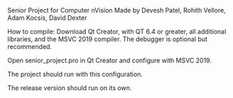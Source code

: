 Senior Project for Computer nVision
Made by Devesh Patel, Rohith Vellore, Adam Kocsis, David Dexter

How to compile:
Download Qt Creator, with QT 6.4 or greater, all additional libraries, and the MSVC 2019 compiler. The debugger is optional but recommended.

Open senior_project.pro in Qt Creator and configure with MSVC 2019. 

The project should run with this configuration.

The release version should run on its own.
